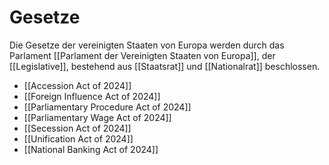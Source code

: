 # Gesetze

Die Gesetze der vereinigten Staaten von Europa werden durch das Parlament [[Parlament der Vereinigten Staaten von Europa]], der [[Legislative]], bestehend aus [[Staatsrat]] und [[Nationalrat]] beschlossen.
- [[Accession Act of 2024]]
- [[Foreign Influence Act of 2024]]
- [[Parliamentary Procedure Act of 2024]]
- [[Parliamentary Wage Act of 2024]]
- [[Secession Act of 2024]]
- [[Unification Act of 2024]]
- [[National Banking Act of 2024]]